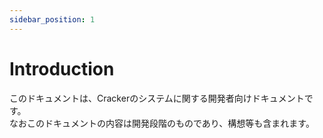 ```yaml
---
sidebar_position: 1
---
```


# Introduction
このドキュメントは、Crackerのシステムに関する開発者向けドキュメントです。  
なおこのドキュメントの内容は開発段階のものであり、構想等も含まれます。
